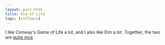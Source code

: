 ```yaml
---
layout: post.html
title: Elm of Life
tags: [software]
---
```


I like Conway's Game of Life a lot, and I also like Elm a lot. Together, the two are [quite nice](https://github.com/wohanley/elm-of-life "Elm of Life").